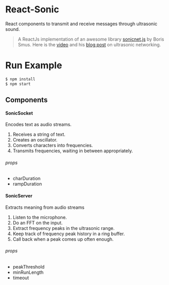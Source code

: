 # React-Sonic

React components to transmit and receive messages through ultrasonic sound.
> A ReactJs implementation of an awesome library [sonicnet.js] by Boris Smus. Here is the [video] and his [blog post] on ultrasonic networking.

# Run Example
```sh
$ npm install
$ npm start
```

## Components
#### SonicSocket 
Encodes text as audio streams.
1. Receives a string of text.
2. Creates an oscillator.
3. Converts characters into frequencies.
4. Transmits frequencies, waiting in between appropriately.

###### props
- charDuration
- rampDuration

#### SonicServer
Extracts meaning from audio streams
1. Listen to the microphone.
2. Do an FFT on the input.
3. Extract frequency peaks in the ultrasonic range.
4. Keep track of frequency peak history in a ring buffer.
5. Call back when a peak comes up often enough.

###### props
- peakThreshold
- minRunLength
- timeout

[sonicnet.js]: <https://github.com/borismus/sonicnet.js>
[video]: <https://www.youtube.com/watch?v=w6lRq5spQmc>
[blog post]: <http://smus.com/ultrasonic-networking/>